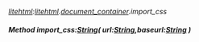 _[litehtml](../../modules/litehtml/litehtml-module.md):[litehtml](../../modules/litehtml/litehtml-module.md).[document\_container](../../modules/litehtml/litehtml-document_container.md).import\_css_
##### Method import\_css:[String](../../modules/wonkey/wonkey-types-string.md)( url:[String](../../modules/wonkey/wonkey-types-string.md),baseurl:[String](../../modules/wonkey/wonkey-types-string.md) )
